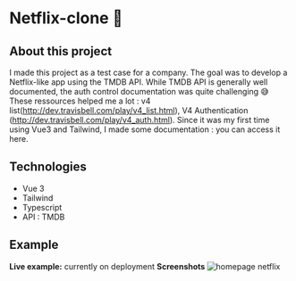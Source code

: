 # Netflix-clone 🎥

## About this project
I made this project as a test case for a company. The goal was to develop a Netflix-like app using the TMDB API. 
While TMDB API is generally well documented, the auth control documentation was quite challenging 😅 These ressources helped me a lot : v4 list(<http://dev.travisbell.com/play/v4_list.html>), V4 Authentication (<http://dev.travisbell.com/play/v4_auth.html>).
Since it was my first time using Vue3 and Tailwind, I made some documentation : you can access it here.

## Technologies
- Vue 3
- Tailwind
- Typescript
- API : TMDB

## Example
**Live example:** currently on deployment
**Screenshots**
![homepage netflix]([URL](https://file.notion.so/f/f/0d0a27c8-3e70-40ac-b920-da664565246b/564f1566-41dd-4c3f-8468-879229a74e41/Capture_decran_2023-09-19_a_14.51.13.png?id=ee0535c3-4832-46f1-9ad9-fc0d9c9faefb&table=block&spaceId=0d0a27c8-3e70-40ac-b920-da664565246b&expirationTimestamp=1695254400000&signature=wcI2RPNJGbbfkwSrVuzfmITt4ilRPWq-uNdkeOxU0H4&downloadName=Capture+d%E2%80%99e%CC%81cran+2023-09-19+a%CC%80+14.51.13.png)https://file.notion.so/f/f/0d0a27c8-3e70-40ac-b920-da664565246b/564f1566-41dd-4c3f-8468-879229a74e41/Capture_decran_2023-09-19_a_14.51.13.png?id=ee0535c3-4832-46f1-9ad9-fc0d9c9faefb&table=block&spaceId=0d0a27c8-3e70-40ac-b920-da664565246b&expirationTimestamp=1695254400000&signature=wcI2RPNJGbbfkwSrVuzfmITt4ilRPWq-uNdkeOxU0H4&downloadName=Capture+d%E2%80%99e%CC%81cran+2023-09-19+a%CC%80+14.51.13.png)

